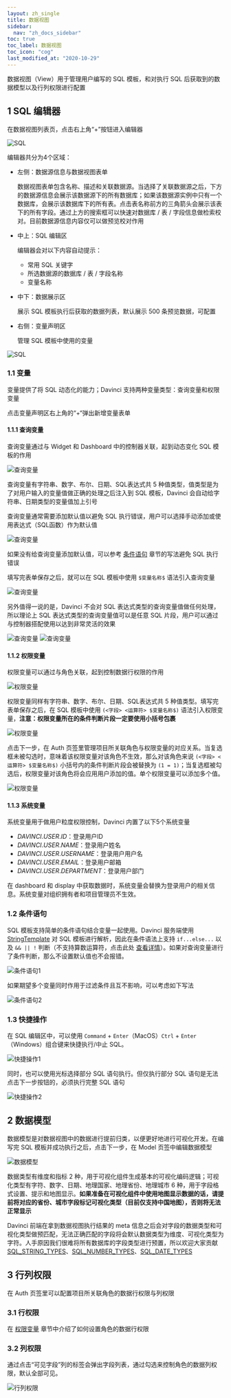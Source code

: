 ```yaml
---
layout: zh_single
title: 数据视图
sidebar:
  nav: "zh_docs_sidebar"
toc: true
toc_label: 数据视图
toc_icon: "cog"
last_modified_at: "2020-10-29"
---
```


数据视图（View）用于管理用户编写的 SQL 模板，和对执行 SQL 后获取到的数据模型以及行列权限进行配置

## 1 SQL 编辑器

在数据视图列表页，点击右上角“+”按钮进入编辑器

![SQL](../../assets/images/view/1.1.png)

编辑器共分为4个区域：
- 左侧：数据源信息与数据视图表单

  数据视图表单包含名称、描述和关联数据源。当选择了关联数据源之后，下方的数据源信息会展示该数据源下的所有数据库；如果该数据源实例中只有一个数据库，会展示该数据库下的所有表。点击表名称前方的三角箭头会展示该表下的所有字段。通过上方的搜索框可以快速对数据库 / 表 / 字段信息做检索校对。目前数据源信息内容仅可以做预览校对作用

- 中上：SQL 编辑区

  编辑器会对以下内容自动提示：
  
  - 常用 SQL 关键字
  - 所选数据源的数据库 / 表 / 字段名称
  - 变量名称

- 中下：数据展示区

  展示 SQL 模板执行后获取的数据列表，默认展示 500 条预览数据，可配置

- 右侧：变量声明区

  管理 SQL 模板中使用的变量

![SQL](../../assets/images/view/1.2.png)

### 1.1 变量

变量提供了将 SQL 动态化的能力；Davinci 支持两种变量类型：查询变量和权限变量

点击变量声明区右上角的“+“弹出新增变量表单

#### 1.1.1 查询变量

查询变量通过与 Widget 和 Dashboard 中的控制器关联，起到动态变化 SQL 模板的作用

![查询变量](../../assets/images/view/1.1.1.png)

查询变量有字符串、数字、布尔、日期、SQL表达式共 5 种值类型，值类型是为了对用户输入的变量值做正确的处理之后注入到 SQL 模板，Davinci 会自动给字符串、日期类型的变量值加上引号

查询变量通常需要添加默认值以避免 SQL 执行错误，用户可以选择手动添加或使用表达式（SQL函数）作为默认值

![查询变量](../../assets/images/view/1.1.2.png)

如果没有给查询变量添加默认值，可以参考 [条件语句](2.2-view#12-条件语句) 章节的写法避免 SQL 执行错误

填写完表单保存之后，就可以在 SQL 模板中使用 `$变量名称$` 语法引入查询变量

![查询变量](../../assets/images/view/1.1.3.png)

另外值得一说的是，Davinci 不会对 SQL 表达式类型的查询变量值做任何处理，所以理论上 SQL 表达式类型的查询变量值可以是任意 SQL 片段，用户可以通过与控制器搭配使用以达到非常灵活的效果

![查询变量](../../assets/images/view/1.1.4.png)
![查询变量](../../assets/images/view/1.1.5.png)

#### 1.1.2 权限变量

权限变量可以通过与角色关联，起到控制数据行权限的作用

![权限变量](../../assets/images/view/1.2.1.png)

权限变量同样有字符串、数字、布尔、日期、SQL表达式共 5 种值类型。填写完表单保存之后，在 SQL 模板中使用 `(<字段> <运算符> $变量名称$)` 语法引入权限变量，**注意：权限变量所在的条件判断片段一定要使用小括号包裹**

![权限变量](../../assets/images/view/1.2.2.png)

点击下一步，在 Auth 页签里管理项目所关联角色与权限变量的对应关系。当复选框未被勾选时，意味着该权限变量对该角色不生效，那么对该角色来说 `(<字段> <运算符> $变量名称$)` 小括号内的条件判断片段会被替换为 `(1 = 1)`；当复选框被勾选后，权限变量对该角色将会应用用户添加的值。单个权限变量可以添加多个值。

![权限变量](../../assets/images/view/1.2.3.png)

#### 1.1.3 系统变量

系统变量用于做用户粒度权限控制，Davinci 内置了以下5个系统变量
- $DAVINCI.USER.ID$：登录用户ID
- $DAVINCI.USER.NAME$：登录用户姓名
- $DAVINCI.USER.USERNAME$：登录用户用户名
- $DAVINCI.USER.EMAIL$：登录用户邮箱
- $DAVINCI.USER.DEPARTMENT$：登录用户部门

在 dashboard 和 display 中获取数据时，系统变量会替换为登录用户的相关信息。系统变量对组织拥有者和项目管理员不生效。

### 1.2 条件语句

SQL 模板支持简单的条件语句结合变量一起使用。Davinci 服务端使用 [StringTemplate](https://www.stringtemplate.org/) 对 SQL 模板进行解析，因此在条件语法上支持 `if...else...` 以及 `&& || !` 判断（不支持算数运算符，点击此处 [查看详情](https://github.com/antlr/stringtemplate4/blob/master/doc/templates.md#conditionals)）。如果对查询变量进行了条件判断，那么不设置默认值也不会报错。

![条件语句1](../../assets/images/view/1.2.4.png)

如果期望多个变量同时作用于过滤条件且互不影响，可以考虑如下写法

![条件语句2](../../assets/images/view/1.2.5.png)

### 1.3 快捷操作

在 SQL 编辑区中，可以使用 `Command` + `Enter`（MacOS）`Ctrl` + `Enter`（Windows）组合键来快捷执行/中止 SQL。

![快捷操作1](../../assets/images/view/1.3.1.png)

同时，也可以使用光标选择部分 SQL 语句执行。但仅执行部分 SQL 语句是无法点击下一步按钮的，必须执行完整 SQL 语句

![快捷操作2](../../assets/images/view/1.3.2.png)

## 2 数据模型

数据模型是对数据视图中的数据进行提前归类，以便更好地进行可视化开发。在编写完 SQL 模板并成功执行之后，点击下一步，在 Model 页签中编辑数据模型

![数据模型](../../assets/images/view/2.1.png)

数据类型有维度和指标 2 种，用于可视化组件生成基本的可视化编码逻辑；可视化类型有字符、数字、日期、地理国家、地理省份、地理城市 6 种，用于字段格式设置、提示和地图显示。**如果准备在可视化组件中使用地图显示数据的话，请提前将对应的省份、城市字段标记可视化类型（目前仅支持中国地图），否则将无法正常显示**

Davinci 前端在拿到数据视图执行结果的 meta 信息之后会对字段的数据类型和可视化类型做预匹配，无法正确匹配的字段将会默认数据类型为维度、可视化类型为字符。人手原因我们很难将所有数据库的字段类型进行预置，所以欢迎大家贡献 [SQL_STRING_TYPES](https://github.com/edp963/davinci/blob/master/webapp/app/globalConstants.ts#L176)、[SQL_NUMBER_TYPES](https://github.com/edp963/davinci/blob/master/webapp/app/globalConstants.ts#L183)、[SQL_DATE_TYPES](https://github.com/edp963/davinci/blob/master/webapp/app/globalConstants.ts#L188)

## 3 行列权限

在 Auth 页签里可以配置项目所关联角色的数据行权限与列权限

### 3.1 行权限

在 [权限变量](2.2-view#112-权限变量) 章节中介绍了如何设置角色的数据行权限

### 3.2 列权限

通过点击“可见字段”列的标签会弹出字段列表，通过勾选来控制角色的数据列权限，默认全部可见。

![行列权限](../../assets/images/view/3.1.png)
